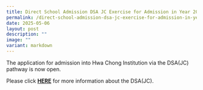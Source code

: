 ```yaml
---
title: Direct School Admission DSA JC Exercise for Admission in Year 2026
permalink: /direct-school-admission-dsa-jc-exercise-for-admission-in-year-2026/
date: 2025-05-06
layout: post
description: ""
image: ""
variant: markdown
---
```

<p>

The application for admission into Hwa Chong Institution via the DSA(JC)&nbsp; pathway is now open.

Please click [**HERE**](https://www.hci.edu.sg/college/admission-path/) for more information about the DSA(JC).

</p>